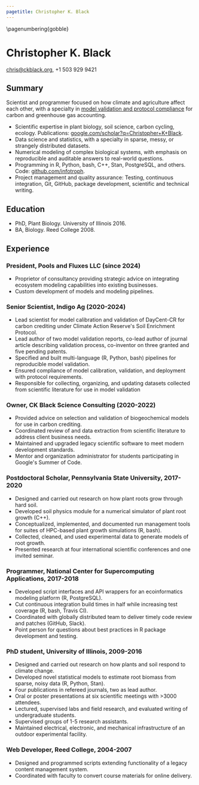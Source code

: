 ```yaml
---
pagetitle: Christopher K. Black
---
```


\pagenumbering{gobble}

# Christopher K. Black

chris@ckblack.org, +1 503 929 9421


## Summary

Scientist and programmer focused on how climate and agriculture affect each other, with a specialty in [model validation and protocol compliance](https://doi.org/10.1016/j.geoderma.2023.116647) for carbon and greenhouse gas accounting.

* Scientific expertise in plant biology, soil science, carbon cycling, ecology.
	Publications: [google.com/scholar?q=Christopher+K+Black](https://scholar.google.com/scholar?q=Christopher+K+Black).
* Data science and statistics, with a specialty in sparse, messy, or strangely distributed datasets.
* Numerical modeling of complex biological systems, with emphasis on reproducible and auditable answers to real-world questions.
* Programming in R, Python, bash, C++, Stan, PostgreSQL, and others.
	Code: [github.com/infotroph](https://github.com/infotroph).
* Project management and quality assurance: Testing, continuous integration, Git, GitHub, package development, scientific and technical writing.


## Education

* PhD, Plant Biology. University of Illinois 2016.
* BA, Biology. Reed College 2008.


## Experience

### President, Pools and Fluxes LLC (since 2024)

* Proprietor of consultancy providing strategic advice on integrating ecosystem modeling capabilities into existing businesses.
* Custom development of models and modeling pipelines.


### Senior Scientist, Indigo Ag (2020-2024)

* Lead scientist for model calibration and validation of DayCent-CR for carbon crediting under Climate Action Reserve's Soil Enrichment Protocol.
* Lead author of two model validation reports, co-lead author of journal article describing validation process, co-inventor on three granted and five pending patents.
* Specified and built multi-language (R, Python, bash) pipelines for reproducible model validation.
* Ensured compliance of model calibration, validation, and deployment with protocol requirements.
* Responsible for collecting, organizing, and updating datasets collected from scientific literature for use in model validation


### Owner, CK Black Science Consulting (2020-2022)

* Provided advice on selection and validation of biogeochemical models for use in carbon crediting.
* Coordinated review of and data extraction from scientific literature to address client business needs.
* Maintained and upgraded legacy scientific software to meet modern development standards.
* Mentor and organization administrator for students participating in Google's Summer of Code.


### Postdoctoral Scholar, Pennsylvania State University, 2017-2020

* Designed and carried out research on how plant roots grow through hard soil.
* Developed soil physics module for a numerical simulator of plant root growth (C++).
* Conceptualized, implemented, and documented run management tools for suites of HPC-based plant growth simulations (R, bash).
* Collected, cleaned, and used experimental data to generate models of root growth.
* Presented research at four international scientific conferences and one invited seminar.


### Programmer, National Center for Supercomputing Applications, 2017-2018

* Developed script interfaces and API wrappers for an ecoinformatics modeling platform (R, PostgreSQL).
* Cut continuous integration build times in half while increasing test coverage (R, bash, Travis CI).
* Coordinated with globally distributed team to deliver timely code review and patches (GitHub, Slack).
* Point person for questions about best practices in R package development and testing.
<!-- * Once introduced as "Our code wizard who appears out of the Internet and fixes our problems." -->


### PhD student, University of Illinois, 2009-2016

* Designed and carried out research on how plants and soil respond to climate change.
* Developed novel statistical models to estimate root biomass from sparse, noisy data (R, Python, Stan).
* Four publications in refereed journals, two as lead author.
* Oral or poster presentations at six scientific meetings with >3000 attendees.
* Lectured, supervised labs and field research, and evaluated writing of undergraduate students.
* Supervised groups of 1-5 research assistants.
* Maintained electrical, electronic, and mechanical infrastructure of an outdoor experimental facility.


### Web Developer, Reed College, 2004-2007

* Designed and programmed scripts extending functionality of a legacy content management system.
* Coordinated with faculty to convert course materials for online delivery.
